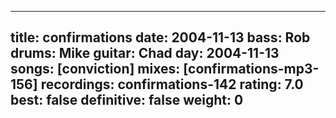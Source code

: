 
---
title: confirmations
date: 2004-11-13
bass:	Rob
drums:	Mike
guitar:	Chad
day: 2004-11-13
songs: [conviction]
mixes: [confirmations-mp3-156]
recordings: confirmations-142
rating: 7.0
best: false
definitive: false
weight: 0
---
